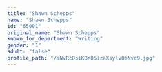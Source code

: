 ```yaml
---
title: "Shawn Schepps"
name: "Shawn Schepps"
id: "65001"
original_name: "Shawn Schepps"
known_for_department: "Writing"
gender: "1"
adult: "false"
profile_path: "/sNvRc8siK8nO5lzaXsylvQeNvc9.jpg"
---
```

